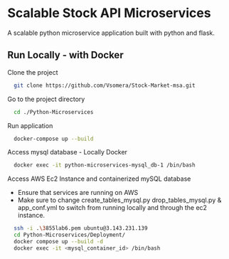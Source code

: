 
# Scalable Stock API Microservices

A scalable python microservice application built with python and flask.


## Run Locally - with Docker

Clone the project

```bash
  git clone https://github.com/Vsomera/Stock-Market-msa.git
```

Go to the project directory

```bash
  cd ./Python-Microservices
```

Run application

```bash
  docker-compose up --build
```


Access mysql database - Locally Docker

```bash
  docker exec -it python-microservices-mysql_db-1 /bin/bash
```

Access AWS Ec2 Instance and containerized mySQL database
- Ensure that services are running on AWS
- Make sure to change create_tables_mysql.py drop_tables_mysql.py & app_conf.yml to switch from running locally and through the ec2 instance.

```bash
  ssh -i .\3855lab6.pem ubuntu@3.143.231.139
  cd Python-Microservices/Deployment/
  docker compose up --build -d
  docker exec -it <mysql_container_id> /bin/bash
```

